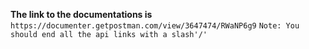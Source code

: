 **The link to the documentations is**
`https://documenter.getpostman.com/view/3647474/RWaNP6g9`
`Note: You should end all the api links with a slash'/'`
